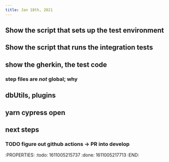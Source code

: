 ```yaml
---
title: Jan 18th, 2021
---
```


## Show the script that sets up the test environment
## Show the script that runs the integration tests
## show the gherkin, the test code
### step files are *not* global; why
## dbUtils, plugins
## yarn cypress open
## next steps
### TODO figure out github actions -> PR into develop
:PROPERTIES:
:todo: 1611005215737
:done: 1611005217713
:END:
##
